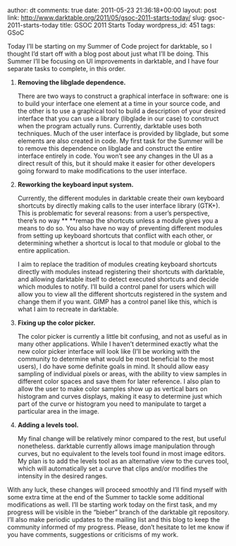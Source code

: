 author: dt
comments: true
date: 2011-05-23 21:36:18+00:00
layout: post
link: http://www.darktable.org/2011/05/gsoc-2011-starts-today/
slug: gsoc-2011-starts-today
title: GSOC 2011 Starts Today
wordpress_id: 451
tags: GSoC

Today I’ll be starting on my Summer of Code project for darktable, so I thought I’d start off with a blog post about just what I’ll be doing. This Summer I’ll be focusing on UI improvements in darktable, and I have four separate tasks to complete, in this order.

1. **Removing the libglade dependence.**

    There are two ways to construct a graphical interface in software: one is to build your interface one element at a time in your source code, and the other is to use a graphical tool to build a description of your desired interface that you can use a library (libglade in our case) to construct when the program actually runs. Currently, darktable uses both techniques. Much of the user interface is provided by libglade, but some elements are also created in code. My first task for the Summer will be to remove this dependence on libglade and construct the entire interface entirely in code. You won’t see any changes in the UI as a direct result of this, but it should make it easier for other developers going forward to make modifications to the user interface.


2. **Reworking the keyboard input system.**

    Currently, the different modules in darktable create their own keyboard shortcuts by directly making calls to the user interface library (GTK+). This is problematic for several reasons: from a user’s perspective, there’s no way ** **remap the shortcuts unless a module gives you a means to do so. You also have no way of preventing different modules from setting up keyboard shortcuts that conflict with each other, or determining whether a shortcut is local to that module or global to the entire application.

    I aim to replace the tradition of modules creating keyboard shortcuts directly with modules instead registering their shortcuts with darktable, and allowing darktable itself to detect executed shortcuts and decide which modules to notify. I’ll build a control panel for users which will allow you to view all the different shortcuts registered in the system and change them if you want. GIMP has a control panel like this, which is what I aim to recreate in darktable.

3. **Fixing up the color picker.**

    The color picker is currently a little bit confusing, and not as useful as in many other applications. While I haven’t determined exactly what the new color picker interface will look like (I’ll be working with the community to determine what would be most beneficial to the most users), I do have some definite goals in mind. It should allow easy sampling of individual pixels or areas, with the ability to view samples in different color spaces and save them for later reference. I also plan to allow the user to make color samples show up as vertical bars on histogram and curves displays, making it easy to determine just which part of the curve or histogram you need to manipulate to target a particular area in the image.


4. **Adding a levels tool.**

    My final change will be relatively minor compared to the rest, but useful nonetheless. darktable currently allows image manipulation through curves, but no equivalent to the levels tool found in most image editors. My plan is to add the levels tool as an alternative view to the curves tool, which will automatically set a curve that clips and/or modifies the intensity in the desired ranges.

With any luck, these changes will proceed smoothly and I’ll find myself with some extra time at the end of the Summer to tackle some additional modifications as well. I’ll be starting work today on the first task, and my progress will be visible in the “bieber” branch of the darktable git repository. I’ll also make periodic updates to the mailing list and this blog to keep the community informed of my progress. Please, don’t hesitate to let me know if you have comments, suggestions or criticisms of my work.


